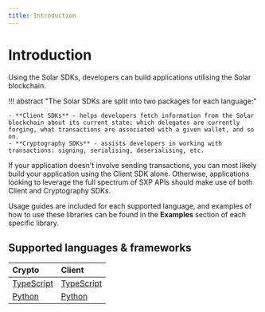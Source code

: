 ```yaml
---
title: Introduction
---
```


# Introduction

Using the Solar SDKs, developers can build applications utilising the Solar blockchain.

!!! abstract "The Solar SDKs are split into two packages for each language:"

    - **Client SDKs** - helps developers fetch information from the Solar blockchain about its current state: which delegates are currently forging, what transactions are associated with a given wallet, and so on.
    - **Cryptography SDKs** - assists developers in working with transactions: signing, serialising, deserialising, etc.

If your application doesn't involve sending transactions, you can most likely build your application using the Client SDK alone. Otherwise, applications looking to leverage the full spectrum of SXP APIs should make use of both Client and Cryptography SDKs.

Usage guides are included for each supported language, and examples of how to use these libraries can be found in the **Examples** section of each specific library.

## Supported languages & frameworks

| Crypto                                     | Client                                     |
| :----------------------------------------- | :----------------------------------------- |
| [TypeScript](/sdk/typescript/crypto/intro) | [TypeScript](/sdk/typescript/client/intro) |
| [Python](/sdk/python/crypto/intro)         | [Python](/sdk/python/client/intro)         |
